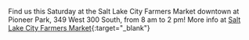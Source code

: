 Find us this Saturday at the Salt Lake City Farmers Market downtown at Pioneer Park, 349 West 300 South, from 8 am to 2 pm! More info at [Salt Lake City Farmers Market](https://slcfarmersmarket.org/saturday-farmers-market){:target="_blank"}
